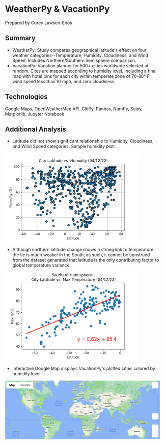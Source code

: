 # WeatherPy & VacationPy

Prepared by Corey Lawson-Enos

## Summary
* WeatherPy: Study compares geographical latitude's effect on four weather categories--Temperature, Humidity, Cloudiness, and Wind Speed. Includes Northern/Southern hemisphere comparison.
* VacationPy: Vacation planner for 500+ cities worldwide selected at random. Cites are mapped according to humidity level, including a final map with hotel pins for each city within temperate zone of 70-80° F, wind speed less than 10 mph, and zero cloudiness.  

## Technologies
Google Maps, OpenWeatherMap API, CitiPy, Pandas, NumPy, Scipy, Matplotlib, Jupyter Notebook

## Additional Analysis
* Latitude did not show significant relationship to Humidity, Cloudiness, and Wind Speed categories. Sample humidity plot: 

![alt text](https://github.com/clawson13/python-api-challenge/blob/0bfb9434e4ecd2b0e2b83335a9e208d2540a885d/Images/Lat_v_Humidity.png)

* Although northern latitude change shows a strong link to temperature, the tie is much weaker in the South; as such, it cannot be construed from the dataset generated that latitude is the only contributing factor to global temperature variance.

![alt text](https://github.com/clawson13/python-api-challenge/blob/0bfb9434e4ecd2b0e2b83335a9e208d2540a885d/Images/Lat_v_Temp_South.png)

* Interactive Google Map displays VacationPy's plotted cities colored by humidity level:

![alt text](https://github.com/clawson13/python-api-challenge/blob/ba53edee096843f90384e8a38df02067d2372aa0/Images/Heat_Map.png)
